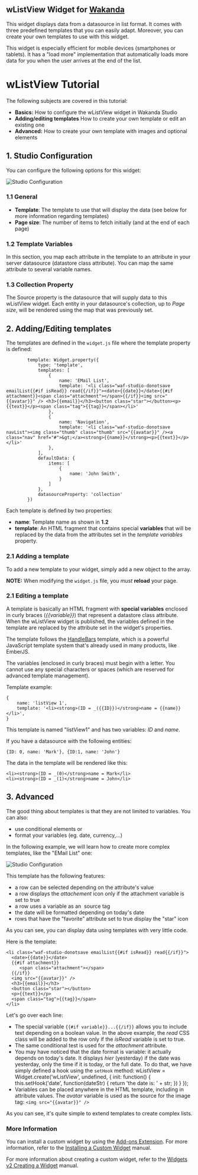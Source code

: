 ## wListView Widget for [Wakanda](http://wakanda.org)
This widget displays data from a datasource in list format. It comes with three predefined templates that you can easily adapt. Moreover, you can create your own templates to use with this widget.

This widget is especially efficient for mobile devices (smartphones or tablets). It has a "load more" implementation that automatically loads more data for you when the user arrives at the end of the list.

wListView Tutorial
=================
The following subjects are covered in this tutorial:

* **Basics:** How to configure the wListView widget in Wakanda Studio
* **Adding/editing templates** How to create your own template or edit an existing one
* **Advanced:** How to create your own template with images and optional elements

## 1. Studio Configuration

You can configure the following options for this widget:

![Studio Configuration](tutorial/img/studioListView.png)

### 1.1 General

* **Template**: The template to use that will display the data (see below for more information regarding templates)
* **Page size**: The number of items to fetch initially (and at the end of each page)

### 1.2 Template Variables

In this section, you map each attribute in the template to an attribute in your server datasource (datastore class attribute). You can map the same attribute to several variable names.

### 1.3 Collection Property

The Source property is the datasource that will supply data to this wListView widget. Each entity in your datasource's collection, up to *Page size*, will be rendered using the map that was previously set.

## 2. Adding/Editing templates

The templates are defined in the `widget.js` file where the template property is defined:

            template: Widget.property({
                type: 'template',
                templates: [
                    {
                        name: 'EMail List',
                        template: '<li class="waf-studio-donotsave emailList{{#if isRead}} read{{/if}}"><date>{{date}}</date>{{#if attachment}}<span class="attachment"></span>{{/if}}<img src="{{avatar}}" /> <h3>{{email}}</h3><button class="star"></button><p>{{text}}</p><span class="tag">{{tag}}</span></li>'
                    },
                    {
                        name: 'Navigation',
                        template: '<li class="waf-studio-donotsave navList"><img class="thumb" class="thumb" src="{{avatar}}" /><a class="nav" href="#">&gt;</a><strong>{{name}}</strong><p>{{text}}</p></li>'
                    },
                ],
                defaultData: {
                    items: [
                        {
                            name: 'John Smith',
                        }
                    ]
                },
                datasourceProperty: 'collection'
            })

Each template is defined by two properties:

* **name**: Template name as shown in **1.2**
* **template**: An HTML fragment that contains special **variables** that will be replaced by the data from the attributes set in the *template variables* property.

### 2.1 Adding a template

To add a new template to your widget, simply add a new object to the array.

**NOTE:** When modifying the `widget.js` file, you *must* **reload** your page.

### 2.1 Editing a template

A template is basically an HTML fragment with **special variables** enclosed in curly braces (*{{variable}}*) that represent a datastore class attribute. When the wListView widget is published, the variables defined in the template are replaced by the attribute set in the widget's properties.

The template follows the [HandleBars][handlebars] template, which is a powerful JavaScript template system that's already used in many products, like EmberJS.

The variables (enclosed in curly braces) must begin with a letter. You cannot use any special characters or spaces (which are reserved for advanced template management).

Template example:

    {
        name: 'listView 1',
        template: '<li><strong>(ID = _({{ID}})</strong>name = {{name}}</li>',
    }

This template is named "listView1" and has two variables: *ID* and *name*.

If you have a datasource with the following entities:

    {ID: 0, name: 'Mark'}, {ID:1, name: 'John'}

The data in the template will be rendered like this:

    <li><strong>(ID = _(0)</strong>name = Mark</li>
    <li><strong>(ID = _(1)</strong>name = John</li>

## 3. Advanced

The good thing about templates is that they are not limited to variables. You can also:

* use conditional elements or
* format your variables (eg. date, currency,...)

In the following example, we will learn how to create more complex templates, like the "EMail List" one:

![Studio Configuration](tutorial/img/runtimeEmail.png)

This template has the following features:

* a row can be selected depending on the attribute's value
* a row displays the *attachement* icon only if the attachment variable is set to true
* a row uses a variable as an <img> source tag
* the date will be formatted depending on today's date
* rows that have the "favorite" attribute set to true display the "star" icon

As you can see, you can display data using templates with very little code.

Here is the template:

    <li class="waf-studio-donotsave emailList{{#if isRead}} read{{/if}}">
      <date>{{date}}</date>
      {{#if attachment}}
         <span class="attachment"></span>
      {{/if}}
      <img src="{{avatar}}" /> 
      <h3>{{email}}</h3>
      <button class="star"></button>
      <p>{{text}}</p>
      <span class="tag">{{tag}}</span>
    </li>


Let's go over each line:

* The special variable `{{#if variable}}...{{/if}}` allows you to include text depending on a boolean value. In the above example, the *read* CSS class will  be added to the row only if the *isRead* variable is set to true.
* The same conditional test is used for the *attachment* attribute.
* You may have noticed that the date format is variable: it actually depends on today's date. It displays *hier* (yesterday) if the date was yesterday, only the time if it is today, or the full date. To do that, we have simply
defined a hook using the `setHook` method:
    wListView = Widget.create('wListView', undefined, {
        init: function() {
            this.setHook('date', function(dateStr) { return 'the date is: ' + str; })
        }
        });
* Variables can be placed anywhere in the HTML template, including in attribute values. 
The *avatar* variable is used as the source for the image tag: `<img src="{{avatar}}" />`

As you can see, it's quite simple to extend templates to create complex lists.

[handlebars]: http://handlebarsjs.com/ "Visit HandleBars website"

### More Information
You can install a custom widget by using the [Add-ons Extension](http://doc.wakanda.org/WakandaStudio/help/Title/en/page4263.html "Add-ons Extension"). For more information, refer to the [Installing a Custom Widget](http://doc.wakanda.org/WakandaStudio/help/Title/en/page3869.html#1056003 "Installing a Custom Widget") manual.

For more information about creating a custom widget, refer to the [Widgets v2 Creating a Widget](http://doc.wakanda.org/Wakanda/help/Title/en/page3849.html "Widgets v2 Creating a Widget") manual.
